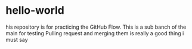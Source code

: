 # hello-world
his repository is for practicing the GitHub Flow.
This is a sub banch of the main for testing
Pulling request and merging them is really a good thing i must say
